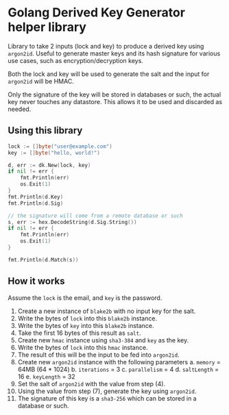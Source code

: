 # Golang Derived Key Generator helper library

Library to take 2 inputs (lock and key) to produce a derived key using `argon2id`. Useful to generate master keys and its hash signature for various use cases, such as encryption/decryption keys.

Both the lock and key will be used to generate the salt and the input for `argon2id` will be HMAC.

Only the signature of the key will be stored in databases or such, the actual key never touches any datastore. This allows it to be used and discarded as needed.

## Using this library

```go
lock := []byte("user@example.com")
key := []byte("hello, world!")

d, err := dk.New(lock, key)
if nil != err {
    fmt.Println(err)
    os.Exit(1)
}
fmt.Println(d.Key)
fmt.Println(d.Sig)

// the signature will come from a remote database or such
s, err := hex.DecodeString(d.Sig.String())
if nil != err {
    fmt.Println(err)
    os.Exit(1)
}

fmt.Println(d.Match(s))
```

## How it works

Assume the `lock` is the email, and `key` is the password.

1. Create a new instance of `blake2b` with no input key for the salt.
2. Write the bytes of `lock` into this `blake2b` instance.
3. Write the bytes of `key` into this `blake2b` instance.
4. Take the first 16 bytes of this result as `salt`.
5. Create new `hmac` instance using `sha3-384` and `key` as the key.
6. Write the bytes of `lock` into this `hmac` instance.
7. The result of this will be the input to be fed into `argon2id`.
8. Create new `argon2id` instance with the following parameters
    a. `memory` = 64MB (64 * 1024)
    b. `iterations` = 3
    c. `parallelism` = 4 
    d. `saltLength` = 16
    e. `keyLength` = 32
9. Set the salt of `argon2id` with the value from step (4).
10. Using the value from step (7), generate the key using `argon2id`.
11. The signature of this key is a `sha3-256` which can be stored in a database or such.
